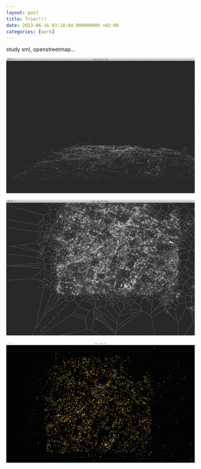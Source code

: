 ```yaml
---
layout: post
title: Trier!!!
date: 2013-06-16 03:18:04.000000000 +02:00
categories: [work]
---
```

study xml, openstreetmap...

![/assets/images/trier_xml_01.png](/assets/images/trier_xml_01.png)

![/assets/images/trier_xml_02.png](/assets/images/trier_xml_02.png)

![/assets/images/trier_xml_03.png](/assets/images/trier_xml_03.png)
